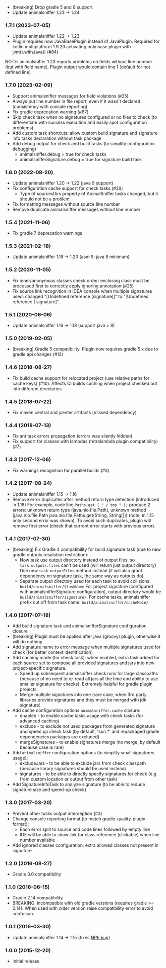 * (breaking) Drop gradle 5 and 6 support
* Update animalsniffer 1.23 -> 1.24

### 1.7.1 (2023-07-05)
* Update animalsniffer 1.22 -> 1.23
* Plugin requires now JavaBasePlugin instead of JavaPlugin.
  Required for kotlin multiplatform 1.9.20 activating only base plugin with jvm().withJava() (#84)

NOTE: animalsniffer 1.23 reports problems on fields without line number (but with field name),
Plugin output would contain line 1 (default for not defined line)

### 1.7.0 (2023-02-09)
* Support animalsniffer messages for field violations (#25)
* Always put line number in file report, even if it wasn't declared (consistency with console reporting)
* Fix gradle deprecation warning (#67)
* Skip check task when no signatures configured or no files to check (to differentiate with success execution 
  and easily spot configuration problems)
* Add custom task shortcuts: allow custom build signature and signature info tasks declaration without task package
* Add debug output for check and build tasks (to simplify configuration debugging)
  - animalsniffer.debug = true for check tasks
  - animalsnifferSignature.debug = true for signature build task

### 1.6.0 (2022-08-20)
* Update animalsniffer 1.20 -> 1.22 (java 9 support)
* Fix configuration cache support for check tasks (#26)
  - Type of sourcesDirs property of AnimalSniffer tasks changed, but it should not be a problem
* Fix formatting messages without source line number
* Remove duplicate animalsniffer messages without line number

### 1.5.4 (2021-11-06)
* Fix gradle 7 deprecation warnings 

### 1.5.3 (2021-02-18)
* Update animalsniffer 1.18 -> 1.20 (asm 9; java 8 minimum)

### 1.5.2 (2020-11-05)
* Fix inner/anonymous classes check order: enclosing class must be processed first
  to correctly apply ignoring annotation (#25)
* Fix source link recognition in IDEA console when multiple signatures used: 
  changed "[Undefined reference (signature)]" to "[Undefined reference | signature]".

### 1.5.1 (2020-06-06)
* Update animalsniffer 1.16 -> 1.18 (support java > 8)

### 1.5.0 (2019-02-05)
* (breaking) Gradle 5 compatibility. Plugin now requires gradle 5.x due to gradle api changes (#12)

### 1.4.6 (2018-08-27)
* Fix build cache support for relocated project (use relative paths for cache keys) (#10). 
  Affects CI builds caching when project checked out into different directories  

### 1.4.5 (2018-07-22)
* Fix maven central and jcenter artifacts (missed dependency)

### 1.4.4 (2018-07-13)
* Fix ant task errors propagation (errors was silently hidden)
* Fix support for classes with lambdas (retrolambda plugin compatibility) (#7)

### 1.4.3 (2017-12-06)
* Fix warnings recognition for parallel builds (#3)

### 1.4.2 (2017-08-24)
* Update animalsniffer 1.15 -> 1.16
* Remove error duplicates after method return type detection (introduced in 1.16)
  For example, code line `Paths.get ( " / tmp " );` produce 2 errors: 
  unknown return type (java.nio.file.Path), unknown method (java.nio.file.Path java.nio.file.Paths.get(String, String[]))
  (note, in 1.15 only second error was shown).
  To avoid such duplicates, plugin will remove first error (check that current error starts with previous error). 

### 1.4.1 (2017-07-30)
* (breaking) Fix Gradle 4 compatibility for build signature task (due to new gradle outputs resolution restriction): 
    - Now task use output directory instead of output files, so `task.outputs.files` can't be used (will return just output directory) 
    Use new `task.outputFiles` method instead (it will also grant dependency on signature task, the same way as outputs do).
    - Separate output directory used for each task to avoid collisions: `build/animalsniffer/$taskName`
    For project signature (configured with animalsnifferSignature configuration), output directory would be
    `build/animalsniffer/signature/`. For cache tasks, animalsniffer prefix cut off from task name: 
    `build/animalsniffer/cacheMain/`.

### 1.4.0 (2017-07-18)
* Add build signature task and animalsnifferSignature configuration closure 
* (breaking) Plugin must be applied after java (groovy) plugin, otherwise it will do nothing
* Add signature name to error message when multiple signatures used for check (for better context identification) 
* Add caching mode (for check task): when enabled, extra task added for each source set to compose all provided signatures and jars 
into new project-specific signature.
    - Speed up subsequent animalsniffer check runs for large classpaths (because of no need to re-read all jars all the 
     time and ability to use smaller signature for checks). Extremely helpful for gradle plugin projects.
    - Merge multiple signatures into one (rare case, when 3rd party libraries provide signatures and they must be merged with jdk signature)
* Add cache configuration options `animalsniffer.cache` closure:
    - enabled - to enable cache tasks usage with check tasks (for advanced caching)
    - exclude - to exclude not used packages from generated signature and speed up check task 
    (by default, 'sun.*' and repackaged gradle dependencies packages are excluded)
    - mergeSignatures - to enable signatures merge (no merge, by default because case is rare)
* Add `animalsniffer` configuration options (to simplify small signatures usage):
    - excludeJars - to be able to exclude jars from check classpath (because library signatures should be used instead)
    - signatures - to be able to directly specify signatures for check (e.g. from custom location or output from other task)
* Add SignatureInfoTask to analyze signature (to be able to reduce signature size and speed-up check)

### 1.3.0 (2017-03-20)
* Prevent other tasks output interception (#3)
* Change console reporting format (to match gradle-quality-plugin format):
    - Each error split to source and code lines followed by empty line
    - IDE will be able to show link for class reference (clickable) when line number available
* Add ignored classes configuration: extra allowed classes not present in signature

### 1.2.0 (2016-08-27)
* Gradle 3.0 compatibility

### 1.1.0 (2016-06-15)
* Gradle 2.14 compatibility
* BREAKING: incompatible with old gradle versions (requires gradle >= 2.14). 
  When used with older version raise compatibility error to avoid confusion.

### 1.0.1 (2016-03-30)
* Update animalsniffer 1.14 -> 1.15 (fixes [NPE bug](https://github.com/mojohaus/animal-sniffer/issues/8))

### 1.0.0 (2015-12-20)
* Initial release